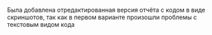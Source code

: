 Была добавлена отредактированная версия отчёта с кодом в виде скриншотов, так как в первом варианте произошли проблемы с текстовым видом кода
